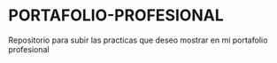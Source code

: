 # PORTAFOLIO-PROFESIONAL
Repositorio para subir las practicas que deseo mostrar en mi portafolio profesional
